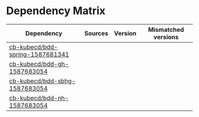 # Dependency Matrix

Dependency | Sources | Version | Mismatched versions
---------- | ------- | ------- | -------------------
[cb-kubecd/bdd-spring-1587681341](https://github.com/cb-kubecd/bdd-spring-1587681341.git) |  | []() | 
[cb-kubecd/bdd-gh-1587683054](https://github.com/cb-kubecd/bdd-gh-1587683054.git) |  | []() | 
[cb-kubecd/bdd-sbhg-1587683054](https://github.com/cb-kubecd/bdd-sbhg-1587683054.git) |  | []() | 
[cb-kubecd/bdd-nh-1587683054](https://github.com/cb-kubecd/bdd-nh-1587683054.git) |  | []() | 

